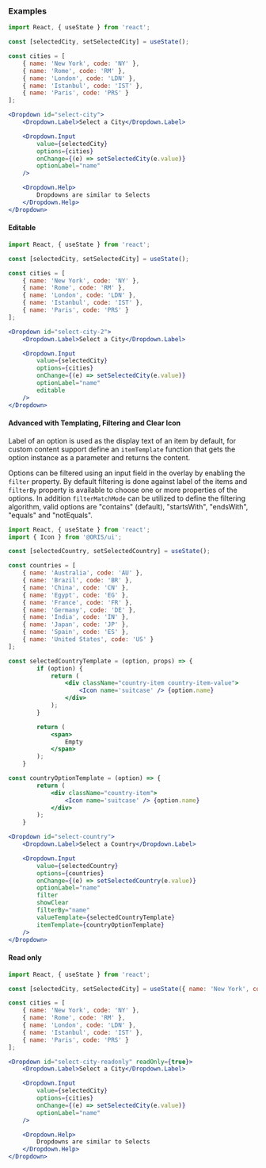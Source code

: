 ### Examples

```jsx
import React, { useState } from 'react';

const [selectedCity, setSelectedCity] = useState();

const cities = [
    { name: 'New York', code: 'NY' },
    { name: 'Rome', code: 'RM' },
    { name: 'London', code: 'LDN' },
    { name: 'Istanbul', code: 'IST' },
    { name: 'Paris', code: 'PRS' }
];

<Dropdown id="select-city">
    <Dropdown.Label>Select a City</Dropdown.Label>

    <Dropdown.Input
        value={selectedCity}
        options={cities}
        onChange={(e) => setSelectedCity(e.value)}
        optionLabel="name"
    />

    <Dropdown.Help>
        Dropdowns are similar to Selects
    </Dropdown.Help>
</Dropdown>
```

#### Editable

```jsx
import React, { useState } from 'react';

const [selectedCity, setSelectedCity] = useState();

const cities = [
    { name: 'New York', code: 'NY' },
    { name: 'Rome', code: 'RM' },
    { name: 'London', code: 'LDN' },
    { name: 'Istanbul', code: 'IST' },
    { name: 'Paris', code: 'PRS' }
];

<Dropdown id="select-city-2">
    <Dropdown.Label>Select a City</Dropdown.Label>

    <Dropdown.Input
        value={selectedCity}
        options={cities}
        onChange={(e) => setSelectedCity(e.value)}
        optionLabel="name"
        editable
    />
</Dropdown>
```

#### Advanced with Templating, Filtering and Clear Icon

Label of an option is used as the display text of an item by default, for custom content support define an `itemTemplate` function that gets the option instance as a parameter and returns the content.

Options can be filtered using an input field in the overlay by enabling the `filter` property. By default filtering is done against label of the items and `filterBy` property is available to choose one or more properties of the options. In addition `filterMatchMode` can be utilized to define the filtering algorithm, valid options are "contains" (default), "startsWith", "endsWith", "equals" and "notEquals".

```jsx
import React, { useState } from 'react';
import { Icon } from '@ORIS/ui';

const [selectedCountry, setSelectedCountry] = useState();

const countries = [
    { name: 'Australia', code: 'AU' },
    { name: 'Brazil', code: 'BR' },
    { name: 'China', code: 'CN' },
    { name: 'Egypt', code: 'EG' },
    { name: 'France', code: 'FR' },
    { name: 'Germany', code: 'DE' },
    { name: 'India', code: 'IN' },
    { name: 'Japan', code: 'JP' },
    { name: 'Spain', code: 'ES' },
    { name: 'United States', code: 'US' }
];

const selectedCountryTemplate = (option, props) => {
        if (option) {
            return (
                <div className="country-item country-item-value">
                    <Icon name='suitcase' /> {option.name}
                </div>
            );
        }

        return (
            <span>
                Empty
            </span>
        );
    }

const countryOptionTemplate = (option) => {
        return (
            <div className="country-item">
                <Icon name='suitcase' /> {option.name}
            </div>
        );
    }

<Dropdown id="select-country">
    <Dropdown.Label>Select a Country</Dropdown.Label>

    <Dropdown.Input
        value={selectedCountry}
        options={countries}
        onChange={(e) => setSelectedCountry(e.value)}
        optionLabel="name"
        filter
        showClear
        filterBy="name"
        valueTemplate={selectedCountryTemplate}
        itemTemplate={countryOptionTemplate}
    />
</Dropdown>
```

#### Read only

```jsx
import React, { useState } from 'react';

const [selectedCity, setSelectedCity] = useState({ name: 'New York', code: 'NY' });

const cities = [
    { name: 'New York', code: 'NY' },
    { name: 'Rome', code: 'RM' },
    { name: 'London', code: 'LDN' },
    { name: 'Istanbul', code: 'IST' },
    { name: 'Paris', code: 'PRS' }
];

<Dropdown id="select-city-readonly" readOnly={true}>
    <Dropdown.Label>Select a City</Dropdown.Label>

    <Dropdown.Input
        value={selectedCity}
        options={cities}
        onChange={(e) => setSelectedCity(e.value)}
        optionLabel="name"
    />

    <Dropdown.Help>
        Dropdowns are similar to Selects
    </Dropdown.Help>
</Dropdown>
```